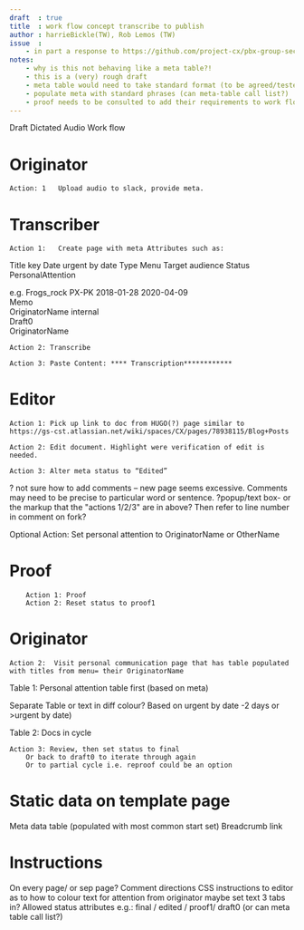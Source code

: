 ```yaml
---
draft  : true
title  : work flow concept transcribe to publish
author : harrieBickle(TW), Rob Lemos (TW)
issue  : 
	- in part a response to https://github.com/project-cx/pbx-group-security/issues/244
notes:  
	- why is this not behaving like a meta table?!
	- this is a (very) rough draft
  	- meta table would need to take standard format (to be agreed/tested)
  	- populate meta with standard phrases (can meta-table call list?)
  	- proof needs to be consulted to add their requirements to work flow
---
```




Draft Dictated Audio Work flow

# Originator 
	Action: 1	Upload audio to slack, provide meta.
	
# Transcriber

 	Action 1:	Create page with meta Attributes such as:

Title	key Date	urgent by date	Type	Menu	Target audience	Status	PersonalAttention
				
e.g.				Frogs_rock
						PX-PK
							2018-01-28
								2020-04-09	
										Memo	
											OriginatorName
													internal	
														Draft0	
															OriginatorName

	Action 2: Transcribe

	Action 3: Paste Content: **** Transcription************

# Editor
	Action 1: Pick up link to doc from HUGO(?) page similar to  https://gs-cst.atlassian.net/wiki/spaces/CX/pages/78938115/Blog+Posts 

	Action 2: Edit document. Highlight were verification of edit is needed.

	Action 3: Alter meta status to “Edited”

? not sure how to add comments – new page seems excessive. Comments may need to be precise to particular word or sentence. 
	?popup/text box- or the markup that the "actions 1/2/3" are in above? Then refer to line number in comment on fork?

Optional Action: Set personal attention to OriginatorName or OtherName

# Proof
		Action 1: Proof 
		Action 2: Reset status to proof1

# Originator

	Action 2:  Visit personal communication page that has table populated with titles from menu= their OriginatorName 
				
Table 1: Personal attention table first (based on meta)

Separate Table or text in diff colour? Based on urgent by date -2 days or >urgent by date)

Table 2: Docs in cycle 

	Action 3: Review, then set status to final 
		Or back to draft0 to iterate through again
		Or to partial cycle i.e. reproof could be an option



# Static data on template page
Meta data table (populated with most common start set)
Breadcrumb link

# Instructions
On every page/ or sep page?
Comment directions
CSS instructions to editor as to how to colour text for attention from originator
				maybe set text 3 tabs in?
Allowed status attributes e.g.: final / edited / proof1/ draft0 (or can meta table call list?)